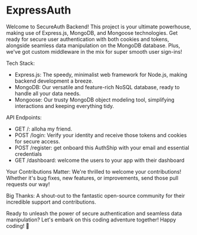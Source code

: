 # ExpressAuth
Welcome to SecureAuth Backend! This project is your ultimate powerhouse, 
making use of Express.js, MongoDB, and Mongoose technologies. 
Get ready for secure user authentication with both cookies and tokens, 
alongside seamless data manipulation on the MongoDB database. Plus,
we've got custom middleware in the mix for super smooth user sign-ins!

Tech Stack:
  - Express.js: The speedy, minimalist web framework for Node.js, making backend development a breeze.
  - MongoDB: Our versatile and feature-rich NoSQL database, ready to handle all your data needs.
  - Mongoose: Our trusty MongoDB object modeling tool, simplifying interactions and keeping everything tidy.

API Endpoints:

   - GET /: alloha my friend.
   - POST /login: Verify your identity and receive those tokens and cookies for secure access.
   - POST /register: get onboard this AuthShip with your email and essential credentials
   - GET /dashboard: welcome the users to your app with their dashboard

Your Contributions Matter:
  We're thrilled to welcome your contributions! Whether it's bug fixes, new features, or improvements, send those pull requests our way!

Big Thanks:
  A shout-out to the fantastic open-source community for their incredible support and contributions.

Ready to unleash the power of secure authentication and seamless data manipulation? Let's embark on this coding adventure together! Happy coding! 🚀
